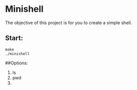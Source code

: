 # Minishell
The objective of this project is for you to create a simple shell.
## Start:
~~~
make
./minishell
~~~
##Options:
1) ls
2) pwd
3) 
